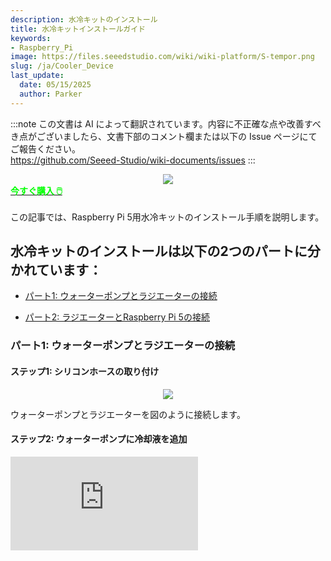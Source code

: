 ```yaml
---
description: 水冷キットのインストール
title: 水冷キットインストールガイド
keywords:
- Raspberry_Pi
image: https://files.seeedstudio.com/wiki/wiki-platform/S-tempor.png
slug: /ja/Cooler_Device
last_update:
  date: 05/15/2025
  author: Parker
---
```

:::note
この文書は AI によって翻訳されています。内容に不正確な点や改善すべき点がございましたら、文書下部のコメント欄または以下の Issue ページにてご報告ください。  
https://github.com/Seeed-Studio/wiki-documents/issues
:::

<!-- ---
name: Raspberry Pi 5用水冷キット
category: 
bzurl: 
prodimagename:
surveyurl: 
sku: 110070128
tags:
--- -->

<div align="center"><img width={500} src="https://files.seeedstudio.com/wiki/Water_Cooling_Kit/images/1.png" /></div>

<div class="get_one_now_container" style={{textAlign: 'center'}}>
    <a class="get_one_now_item" href="https://www.seeedstudio.com/High-Performance-Liquid-Cooler-for-Raspberry-Pi-5-p-5854.html" target="_blank" rel="noopener noreferrer">
            <strong><span><font color={'FFFFFF'} size={"4"}> 今すぐ購入 🖱️</font></span></strong>
    </a>
</div>

<br />
この記事では、Raspberry Pi 5用水冷キットのインストール手順を説明します。

## 水冷キットのインストールは以下の2つのパートに分かれています：

- [パート1: ウォーターポンプとラジエーターの接続](#jump1)

- [パート2: ラジエーターとRaspberry Pi 5の接続](#jump2)

### <span id="jump1">パート1: ウォーターポンプとラジエーターの接続</span>

#### ステップ1: シリコンホースの取り付け

<div align="center"><img width={600} src="https://files.seeedstudio.com/wiki/Water_Cooling_Kit/images/2.jpg" /></div>

ウォーターポンプとラジエーターを図のように接続します。

#### ステップ2: ウォーターポンプに冷却液を追加

<div style={{textAlign:'center'}}><iframe width={560} height={315} src="https://www.youtube.com/embed/s06g69DCaT4" title="YouTube video player" frameBorder={0} allow="accelerometer; autoplay; clipboard-write; encrypted-media; gyroscope; picture-in-picture; web-share" allowFullScreen /></div>

<br />

:::tip

1. 冷却液を追加せずにウォーターポンプを起動しないでください。ポンプが損傷する可能性があります。
2. 精製水またはコンピュータ用水冷システム専用の冷却液を使用することをお勧めします。
3. 水道水を使用すると、ラジエーターが詰まる可能性があります。
4. 冷却液を充填した後、装置は静かに動作します。騒音が大きい場合は、冷却液を追加する前に気泡を排出してください。

:::

### <span id="jump2">パート2: ラジエーターとRaspberry Pi 5の接続</span>

<div align="center"><img width={600} src="https://files.seeedstudio.com/wiki/Water_Cooling_Kit/images/3.png" /></div>

シリコン製の放熱パッドが2セットあり、1セットは予備として用意されています。

No. 3、No. 4、No. 5のシリコン放熱パッドを区別してください：

No. 3のシリコン放熱パッドはNo. 4よりも厚く、No. 5のシリコン放熱パッドは面積が最も小さいです。

:::note
  放熱パッドにはプラスチックフィルムが付いています。使用時にはプラスチックフィルムを剥がすことに注意してください。
:::

#### ステップ1: 底部クーラーの取り付け

<div align="center"><img width={600} src="https://files.seeedstudio.com/wiki/Water_Cooling_Kit/images/4.jpg" /></div>
<br />
<div align="center"><img width={600} src="https://files.seeedstudio.com/wiki/Water_Cooling_Kit/images/5.jpg" /></div>

#### ステップ2: 5つの放熱ゴムパッドを取り付け

<div align="center"><img width={600} src="https://files.seeedstudio.com/wiki/Water_Cooling_Kit/images/6.jpg" /></div>
<br />
プラスチックフィルムを剥がすことに注意してください。剥がさないと放熱効果に影響します。
<br />
シリコン放熱パッドを対応する位置に順番に貼り付けてください。
<br />
<div align="center"><img width={600} src="https://files.seeedstudio.com/wiki/Water_Cooling_Kit/images/7.jpg" /></div>
<br />
<div align="center"><img width={600} src="https://files.seeedstudio.com/wiki/Water_Cooling_Kit/images/8.jpg" /></div>
<br />
<div align="center"><img width={600} src="https://files.seeedstudio.com/wiki/Water_Cooling_Kit/images/9.jpg" /></div>
<br />
<div align="center"><img width={600} src="https://files.seeedstudio.com/wiki/Water_Cooling_Kit/images/10.jpg" /></div>
<br />
<div align="center"><img width={600} src="https://files.seeedstudio.com/wiki/Water_Cooling_Kit/images/11.jpg" /></div>
<br />

#### ステップ3: ネジとナットの取り付け

<div align="center"><img width={600} src="https://files.seeedstudio.com/wiki/Water_Cooling_Kit/images/12.jpg" /></div>
<br />
<div align="center"><img width={600} src="https://files.seeedstudio.com/wiki/Water_Cooling_Kit/images/13.jpg" /></div>
<br />
まず、ラジエーターの銅柱を取り付けます。
<div align="center"><img width={600} src="https://files.seeedstudio.com/wiki/Water_Cooling_Kit/images/14.jpg" /></div>
<br />
次に、ラジエーターをRaspberry Pi 5の上部に取り付けます。
<div align="center"><img width={600} src="https://files.seeedstudio.com/wiki/Water_Cooling_Kit/images/15.jpg" /></div>
<br />
最後に、背面プレートにネジを取り付けて締めます。
<div align="center"><img width={600} src="https://files.seeedstudio.com/wiki/Water_Cooling_Kit/images/16.jpg" /></div>
<br />
これらの予備部品が残ります。
<div align="center"><img width={600} src="https://files.seeedstudio.com/wiki/Water_Cooling_Kit/images/17.jpg" /></div>
<br />
これで完了です。水冷キットを起動して、Raspberry Pi 5を冷却できます。

## 技術サポートと製品ディスカッション

弊社製品をお選びいただきありがとうございます！製品をスムーズにご利用いただけるよう、さまざまなサポートをご提供しています。お客様のニーズに応じた複数のコミュニケーションチャネルをご用意しています。

<div class="button_tech_support_container">
<a href="https://forum.seeedstudio.com/" class="button_forum"></a> 
<a href="https://www.seeedstudio.com/contacts" class="button_email"></a>
</div>

<div class="button_tech_support_container">
<a href="https://discord.gg/eWkprNDMU7" class="button_discord"></a> 
<a href="https://github.com/Seeed-Studio/wiki-documents/discussions/69" class="button_discussion"></a>
</div>